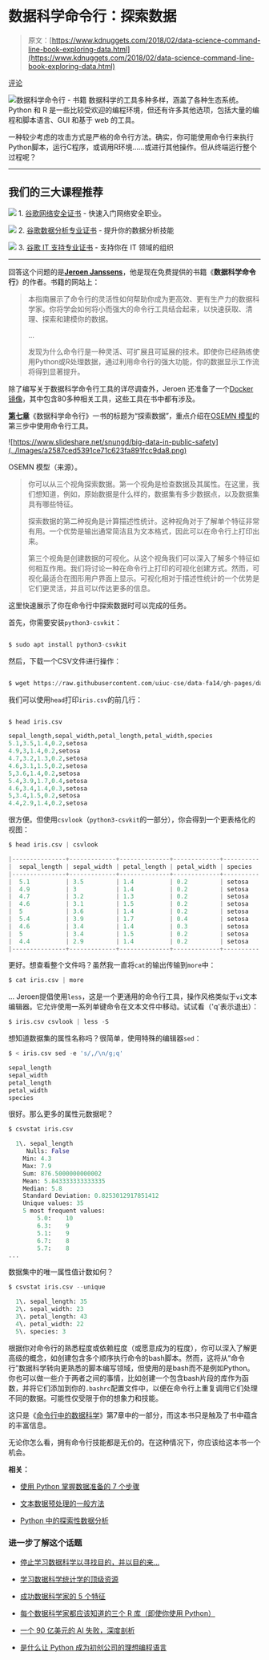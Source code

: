 # 数据科学命令行：探索数据

> 原文：[https://www.kdnuggets.com/2018/02/data-science-command-line-book-exploring-data.html](https://www.kdnuggets.com/2018/02/data-science-command-line-book-exploring-data.html)

[评论](#comments)

![数据科学命令行 - 书籍](../Images/ff0b28a9c33f280385a335b5c7bafd58.png) 数据科学的工具多种多样，涵盖了各种生态系统。Python 和 R 是一些比较受欢迎的编程环境，但还有许多其他选项，包括大量的编程和脚本语言、GUI 和基于 web 的工具。

一种较少考虑的攻击方式是严格的命令行方法。确实，你可能使用命令行来执行Python脚本，运行C程序，或调用R环境……或进行其他操作。但从终端运行整个过程呢？

* * *

## 我们的三大课程推荐

![](../Images/0244c01ba9267c002ef39d4907e0b8fb.png) 1\. [谷歌网络安全证书](https://www.kdnuggets.com/google-cybersecurity) - 快速入门网络安全职业。

![](../Images/e225c49c3c91745821c8c0368bf04711.png) 2\. [谷歌数据分析专业证书](https://www.kdnuggets.com/google-data-analytics) - 提升你的数据分析技能

![](../Images/0244c01ba9267c002ef39d4907e0b8fb.png) 3\. [谷歌 IT 支持专业证书](https://www.kdnuggets.com/google-itsupport) - 支持你在 IT 领域的组织

* * *

回答这个问题的是[**Jeroen Janssens**](https://twitter.com/jeroenhjanssens)，他是现在免费提供的书籍《**数据科学命令行**》的作者。书籍的网站上：

> 本指南展示了命令行的灵活性如何帮助你成为更高效、更有生产力的数据科学家。你将学会如何将小而强大的命令行工具结合起来，以快速获取、清理、探索和建模你的数据。
> 
> ...
> 
> 发现为什么命令行是一种灵活、可扩展且可延展的技术。即使你已经熟练使用Python或R处理数据，通过利用命令行的强大功能，你的数据显示工作流将得到显著提升。

除了编写关于数据科学命令行工具的详尽调查外，Jeroen 还准备了一个[Docker 镜像](https://hub.docker.com/r/datascienceworkshops/data-science-at-the-command-line)，其中包含80多种相关工具，这些工具在书中都有涉及。

[**第七章**](https://www.datascienceatthecommandline.com/chapter-7-exploring-data.html)《数据科学命令行》一书的标题为“探索数据”，重点介绍在[OSEMN 模型](http://www.dataists.com/2010/09/a-taxonomy-of-data-science/)的第三步中使用命令行工具。

![https://www.slideshare.net/snungd/big-data-in-public-safety](../Images/a2587ced5391ce71c623fa891fcc9da8.png)

OSEMN 模型（来源）。

> 你可以从三个视角探索数据。第一个视角是检查数据及其属性。在这里，我们想知道，例如，原始数据是什么样的，数据集有多少数据点，以及数据集具有哪些特征。
> 
> 探索数据的第二种视角是计算描述性统计。这种视角对于了解单个特征非常有用。一个优势是输出通常简洁且为文本格式，因此可以在命令行上打印出来。
> 
> 第三个视角是创建数据的可视化。从这个视角我们可以深入了解多个特征如何相互作用。我们将讨论一种在命令行上打印的可视化创建方式。然而，可视化最适合在图形用户界面上显示。可视化相对于描述性统计的一个优势是它们更灵活，并且可以传达更多的信息。

这里快速展示了你在命令行中探索数据时可以完成的任务。

首先，你需要安装`python3-csvkit`：

```py

$ sudo apt install python3-csvkit

```

然后，下载一个CSV文件进行操作：

```py

$ wget https://raw.githubusercontent.com/uiuc-cse/data-fa14/gh-pages/data/iris.csv

```

我们可以使用`head`打印`iris.csv`的前几行：

```py

$ head iris.csv

sepal_length,sepal_width,petal_length,petal_width,species
5.1,3.5,1.4,0.2,setosa
4.9,3,1.4,0.2,setosa
4.7,3.2,1.3,0.2,setosa
4.6,3.1,1.5,0.2,setosa
5,3.6,1.4,0.2,setosa
5.4,3.9,1.7,0.4,setosa
4.6,3.4,1.4,0.3,setosa
5,3.4,1.5,0.2,setosa
4.4,2.9,1.4,0.2,setosa

```

很方便。但使用`csvlook`（`python3-csvkit`的一部分），你会得到一个更表格化的视图：

```py
$ head iris.csv | csvlook

|---------------+-------------+--------------+-------------+----------|
|  sepal_length | sepal_width | petal_length | petal_width | species  |
|---------------+-------------+--------------+-------------+----------|
|  5.1          | 3.5         | 1.4          | 0.2         | setosa   |
|  4.9          | 3           | 1.4          | 0.2         | setosa   |
|  4.7          | 3.2         | 1.3          | 0.2         | setosa   |
|  4.6          | 3.1         | 1.5          | 0.2         | setosa   |
|  5            | 3.6         | 1.4          | 0.2         | setosa   |
|  5.4          | 3.9         | 1.7          | 0.4         | setosa   |
|  4.6          | 3.4         | 1.4          | 0.3         | setosa   |
|  5            | 3.4         | 1.5          | 0.2         | setosa   |
|  4.4          | 2.9         | 1.4          | 0.2         | setosa   |
|---------------+-------------+--------------+-------------+----------|

```

更好。想查看整个文件吗？虽然我一直将`cat`的输出传输到`more`中：

```py
$ cat iris.csv | more
```

... Jeroen提倡使用`less`，这是一个更通用的命令行工具，操作风格类似于`vi`文本编辑器。它允许使用一系列单键命令在文本文件中移动。试试看（'q'表示退出）：

```py
$ iris.csv csvlook | less -S
```

想知道数据集的属性名称吗？很简单，使用特殊的编辑器`sed`：

```py
$ < iris.csv sed -e 's/,/\n/g;q'

sepal_length
sepal_width
petal_length
petal_width
species

```

很好。那么更多的属性元数据呢？

```py
$ csvstat iris.csv

  1\. sepal_length
	 Nulls: False
	Min: 4.3
	Max: 7.9
	Sum: 876.5000000000002
	Mean: 5.843333333333335
	Median: 5.8
	Standard Deviation: 0.8253012917851412
	Unique values: 35
	5 most frequent values:
		5.0:	10
		6.3:	9
		5.1:	9
		6.7:	8
		5.7:	8
... 
```

数据集中的唯一属性值计数如何？

```py
$ csvstat iris.csv --unique

  1\. sepal_length: 35
  2\. sepal_width: 23
  3\. petal_length: 43
  4\. petal_width: 22
  5\. species: 3

```

根据你对命令行的熟悉程度或依赖程度（或愿意成为的程度），你可以深入了解更高级的概念，如创建包含多个顺序执行命令的bash脚本。然而，这将从“命令行”数据科学转向更熟悉的脚本编写领域，但使用的是bash而不是例如Python。你也可以做一些介于两者之间的事情，比如创建一个包含bash片段的库作为函数，并将它们添加到你的`.bashrc`配置文件中，以便在命令行上重复调用它们处理不同的数据。可能性仅受限于你的想象力和技能。

这只是《[命令行中的数据科学](https://www.datascienceatthecommandline.com/chapter-7-exploring-data.html)》第7章中的一部分，而这本书只是触及了书中蕴含的丰富信息。

无论你怎么看，拥有命令行技能都是无价的。在这种情况下，你应该给这本书一个机会。

**相关：**

+   [使用 Python 掌握数据准备的 7 个步骤](/2017/06/7-steps-mastering-data-preparation-python.html)

+   [文本数据预处理的一般方法](/2017/12/general-approach-preprocessing-text-data.html)

+   [Python 中的探索性数据分析](/2017/07/exploratory-data-analysis-python.html)

### 进一步了解这个话题

+   [停止学习数据科学以寻找目的，并以目的来…](https://www.kdnuggets.com/2021/12/stop-learning-data-science-find-purpose.html)

+   [学习数据科学统计学的顶级资源](https://www.kdnuggets.com/2021/12/springboard-top-resources-learn-data-science-statistics.html)

+   [成功数据科学家的 5 个特征](https://www.kdnuggets.com/2021/12/5-characteristics-successful-data-scientist.html)

+   [每个数据科学家都应该知道的三个 R 库（即使你使用 Python）](https://www.kdnuggets.com/2021/12/three-r-libraries-every-data-scientist-know-even-python.html)

+   [一个 90 亿美元的 AI 失败，深度剖析](https://www.kdnuggets.com/2021/12/9b-ai-failure-examined.html)

+   [是什么让 Python 成为初创公司的理想编程语言](https://www.kdnuggets.com/2021/12/makes-python-ideal-programming-language-startups.html)
